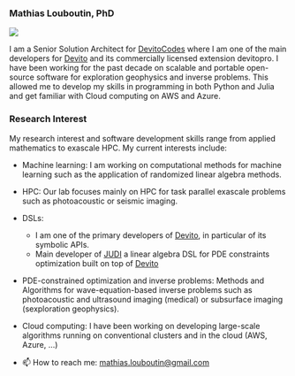 ### Mathias Louboutin, PhD

[![](https://img.shields.io/static/v1?label=Sponsor&message=%E2%9D%A4&logo=GitHub&color=%23fe8e86)](https://github.com/sponsors/mloubout)

I am a Senior Solution Architect for [DevitoCodes] where I am one of the main developers for [Devito] and its commercially licensed extension devitopro. I have been working for the past  decade on scalable and portable open-source software for exploration geophysics and inverse problems. This allowed me to develop my skills in programming in both Python and Julia and get familiar with Cloud computing on AWS and Azure.

### Research Interest

My research interest and software development skills range from applied mathematics to exascale HPC. My current interests include:

- Machine learning: I am working on computational methods for machine learning such as the application of randomized linear algebra methods.
- HPC: Our lab focuses mainly on HPC for task parallel exascale problems such as photoacoustic or seismic imaging.
- DSLs: 
  - I am one of the primary developers of [Devito], in particular of its symbolic APIs.
  - Main developer of [JUDI] a linear algebra DSL for PDE constraints optimization built on top of [Devito]
- PDE-constrained optimization and inverse problems: Methods and Algorithms for wave-equation-based inverse problems such as photoacoustic and ultrasound imaging (medical) or subsurface imaging (sexploration geophysics).
- Cloud computing: I have been working on developing large-scale algorithms running on conventional clusters and in the cloud (AWS, Azure, ...)

- 📫 How to reach me: mathias.louboutin@gmail.com

[Devito]:https://github.com/devitocodes/devito
[JUDI]:https://github.com/slimgroup/JUDI.jl
[DevitoCodes]:https://www.devitocodes.com/

<!--
**mloubout/mloubout** is a ✨ _special_ ✨ repository because its `README.md` (this file) appears on your GitHub profile.

Here are some ideas to get you started:

- 🔭 I’m currently working on ...
- 🌱 I’m currently learning ...
- 👯 I’m looking to collaborate on ...
- 🤔 I’m looking for help with ...
- 💬 Ask me about ...
- 📫 How to reach me: ...
- 😄 Pronouns: ...
- ⚡ Fun fact: ...
-->


